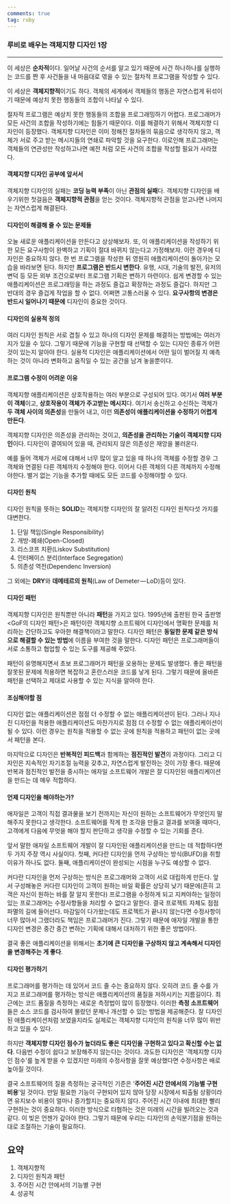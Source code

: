 ```yaml
---
comments: true
tag: ruby
---
```


### 루비로 배우는 객체지향 디자인 1장

-------------

이 세상은 **순차적**이다. 일어날 사건의 순서를 알고 있기 때문에 사건 하나하나를 실행하는 코드를 짠 후 사건들을 내 마음대로 엮을 수 있는 절차적 프로그램을 작성할 수 있다.

이 세상은 **객체지향적**이기도 하다. 객체의 세계에서 객체들의 행동은 자연스럽게 뒤섞이기 때문에 예상치 못한 행동들의 조합이 나타날 수 있다.

절차적 프로그램은 예상치 못한 행동들의 조합을 프로그래밍하기 어렵다. 프로그래머가 모든 사건의 조합을 작성하기에는 힘들기 때문이다. 이를 해결하기 위해서 객체지향 디자인이 등장했다. 객체지향 디자인은 이미 정해진 절차들의 묶음으로 생각하지 않고, 객체가 서로 주고 받는 메시지들의 연쇄로 파악할 것을 요구한다. 이로인해 프로그래머는 객체들의 연관성만 작성하고나면 예전 처럼 모든 사건의 조합을 작성할 필요가 사라졌다.

#### 객체지향 디자인 공부에 앞서서

객체지향 디자인의 실패는 **코딩 능력 부족**이 아닌 **관점의 실패**다. 객체지향 디자인을 배우기위한 첫걸음은 **객체지향적 관점**을 얻는 것이다. 객체지향적 관점을 얻고나면 나머지는 자연스럽게 해결된다.

#### 디자인이 해결해 줄 수 있는 문제들

오늘 새로운 애플리케이션을 만든다고 상상해보자. 또, 이 애플리케이션을 작성하기 위한 모든 요구사항이 완벽하고 기획이 절대 바뀌지 않는다고 가정해보자. 이런 경우에 디자인은 중요하지 않다. 한 번 프로그램을 작성한 뒤 영원히 애플리케이션이 돌아가는 모습을 바라보면 된다. 하지만 **프로그램은 반드시 변한다**. 유행, 시대, 기술의 발전, 유저의 변덕 등 모든 외부 조건으로부터 프로그램 기획은 변하기 마련이다. 쉽게 변경할 수 있는 애플리케이션은 프로그래밍을 하는 과정도 즐겁고 확장하는 과정도 즐겁다. 하지만 그 반대의 경우 즐겁게 작업을 할 수 없다. 어쩌면 고통스러울 수 있다. **요구사항의 변경은 반드시 일어나기 때문에** 디자인이 중요한 것이다.

#### 디자인의 실용적 정의

여러 디자인 원칙은 서로 겹칠 수 있고 하나의  디자인 문제를 해결하는 방법에는 여러가지가 있을 수 있다. 그렇기 때문에 기능을 구현할 때 선택할 수 있는 디자인 종류가 어떤 것이 있는지 알아야 한다. 실용적 디자인은 애플리케이션에서 어떤 일이 벌어질 지 예측하는 것이 아니라 변화하고 움직일 수 있는 공간을 남겨 놓을뿐이다.

#### 프로그램 수정이 어려운 이유

객체지향 애플리케이션은 상호작용하는 여러 부분으로 구성되어 있다. 여기서 **여러 부분이 객체**이고, **상호작용이 객체가 주고받는 메시지**다. 여기서 송신하고 수신하는 객체가 **두 객체 사이의 의존성**을 만들어 내고, 이런 **의존성이 애플리케이션을 수정하기 어렵게 만든다**.

객체지향 디자인은 의존성을 관리하는 것이고, **의존성을 관리하는 기술이 객체지향 디자인**이다. 디자인이 결여되어 있을 때, 관리되지 않은 의존성은 재앙을 불러온다.

예를 들어 객체가 서로에 대해서 너무 많이 알고 있을 때 하나의 객체를 수정할 경우 그 객체와 연결된 다른 객체까지 수정해야 한다. 이어서 다른 객체의 다른 객체까지 수정해야한다. 별거 없는 기능을 추가할 때에도 모든 코드를 수정해야할 수 있다.

#### 디자인 원칙

디자인 원칙을 뜻하는 **SOLID**는 객체지향 디자인의 잘 알려진 디자인 원칙다섯 가지를 대변한다.

1. 단일 책임(Single Responsibility)
2. 개방-폐쇄(Open-Closed)
3. 리스코프 치환(Liskov Substitution)
4. 인터페이스 분리(Interface Segregation)
5. 의존성 역전(Dependenc Inversion)

그 외에는 **DRY**와 **데메테르의 원칙**(Law of Demeter — LoD)등이 있다.

#### 디자인 패턴

객체지향 디자인은 원칙뿐만 아니라 **패턴**을 가지고 있다. 1995년에 출판된 한국 출판명 <GoF의 디자인 패턴>은 패턴이란 객체지향 소프트웨어 디자인에서 명확한 문제를 처리하는 간단하고도 우아한 해결책이라고 말한다. 디자인 패턴은 **동일한 문제 같은 방식으로 해결할 수 있는 방법**에 이름을 부여한 것을 말한다. 디자인 패턴은 프로그래머들이 서로 소통하고 협업할 수 있는 도구를 제공해 주었다.

패턴이 유명해지면서 초보 프로그래머가 패턴을 오용하는 문제도 발생했다. 좋은 패턴을 잘못된 문제에 적용하면 복잡하고 혼란스러운 코드를 낳게 된다. 그렇기 때문에 올바른 패턴을 선택하고 제대로 사용할 수 있는 지식을 알아야 한다.

#### 조심해야할 점

디자인 없는 애플리케이션은 점점 더 수정할 수 없는 애플리케이션이 된다. 그러나 지나친 디자인을 적용한 애플리케이션도 마찬가지로 점점 더 수정할 수 없는 애플리케이션이 될 수 있다. 이런 경우는 원칙을 적용할 수 없는 곳에 원칙을 적용하고 패턴이 없는 곳에서 패턴을 본다.

마지막으로 디자인은 **반복적인 피드백**과 함께하는 **점진적인 발견**의 과정이다. 그리고 디자인은 지속적인 자기조절 능력을 갖추고, 자연스럽게 발전하는 것이 가장 좋다. 때문에 반복과 점진적인 발전을 중시하는 애자일 소프트웨어 개발은 잘 디자인된 애플리케이션을 만드는 데 매우 적합하다.

#### 언제 디자인을 해야하는가?

애자일은 고객이 직접 결과물을 보기 전까지는 자신이 원하는 소프트웨어가 무엇인지 말해주지 못한다고 생각한다. 소프트웨어를 작게 한 조각을 만들고 결과를 보여줄 때마다, 고객에게 다음에 무엇을 해야 할지 판단하고 생각을 수정할 수 있는 기회를 준다.

앞서 말한 애자일 소프트웨어 개발이 잘 디자인된 애플리케이션을 만드는 데 적합하다면 두 가지 주장 역시 사실이다. 첫째, 커다란 디자인을 먼저 구상하는 방식(BUFD)을 취할 이유가 하나도 없다. 둘째, 애플리케이션이 완성되는 시점을 누구도 예상할 수 없다.

커다란 디자인을 먼저 구상하는 방식은 프로그래머와 고객이 서로 대립하게 만든다. 앞서 구성해놓은 커다란 디자인이 고객이 원하는 바일 확률은 상당히 낮기 때문에(흔히 고객은 자신이 원하는 바를 잘 알지 못한다) 프로그램을 수정하게 되고 지켜야하는 일정이 있는 프로그래머는 수정사항들을 처리할 수 없다고 말한다. 결국 프로젝트 자체도 점점 파멸의 길에 들어선다. 마감일이 다가왔는데도 프로젝트가 끝나지 않는다면 수정사항이 너무 많아서 그랬더라도 책임은 프로그래머가 진다. 그렇기 때문에 애자일 개발을 통한 디자인 변경은 중간 중간 변하는 기획에 대해서 대처하기 위한 좋은 방법이다.

결국 좋은 애플리케이션을 위해서는 **초기에 큰 디자인을 구상하지 않고 계속해서 디자인을 변경해주는 게 좋다**.

#### 디자인 평가하기

프로그래머를 평가하는 데 있어서 코드 줄 수는 중요하지 않다. 오히려 코드 줄 수를 가지고 프로그래머를 평가하는 방식은 애플리케이션의 품질을 저하시키는 지름길이다. 최근에는 코드 품질을 측정하는 새로운 측정법이 많이 등장했다. 이러한 **측정 소프트웨어**들은 소스 코드를 검사하여 몰랐던 문제나 개선할 수 있는 방법을 제공해준다. 잘 디자인된 애플리케이션처럼 보였을지라도 실제로는 객체지향 디자인의 원칙을 너무 많이 위반하고 있을 수 있다.

하지만 **객체지향 디자인 점수가 높더라도 좋은 디자인을 구현하고 있다고 확신할 수는 없다**. 다음번 수정이 쉽다고 보장해주지 않는다는 것이다. 과도한 디자인은 ‘객체지향 디자인 점수'를 높게 받을 수 있겠지만 미래의 수정사항을 잘못 예상했다면 수정사항은 배로 높아질 것이다.

결국 소프트웨어의 질을 측정하는 궁극적인 기준은 ‘**주어진 시간 안에서의 기능별 구현 비용**'일 것이다. 만일 필요한 기능이 구현되어 있지 않아 당장 시장에서 퇴출될 상황이라면 유지보수 비용이 얼마나 증가할지는 중요하지 않다. 주어진 시간 이내에 최대한 빨리 구현하는 것이 중요하다. 이러한 방식으로 타협하는 것은 미래의 시간을 빌려오는 것과 같다. 이 빚은 언젠가 갚아야 한다. 그렇기 때문에 우리는 디자인의 손익분기점을 원하는 대로 조절하는 기술이 필요하다.

## 요약

1. 객체지향적
2. 디자인 원칙과 패턴
3. 주어진 시간 안에서의 기능별 구현
4. 성공적
